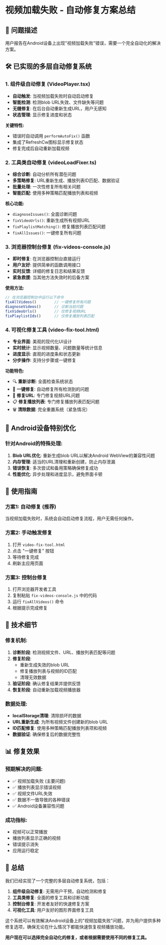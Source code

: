 # 视频加载失败 - 自动修复方案总结

## 🎯 问题描述
用户报告在Android设备上出现"视频加载失败"错误，需要一个完全自动化的解决方案。

## 🛠️ 已实现的多层自动修复系统

### 1. 组件级自动修复 (VideoPlayer.tsx)
- **自动触发**: 当视频加载失败时自动启动修复
- **智能检测**: 检测blob URL失效、文件缺失等问题
- **无缝修复**: 在后台自动重新生成URL，用户无感知
- **状态管理**: 显示修复进度和状态

**关键特性:**
- 错误时自动调用 `performAutoFix()` 函数
- 集成了RefreshCw图标显示修复状态
- 修复完成后自动重新加载视频

### 2. 工具类自动修复 (videoLoadFixer.ts)
- **综合诊断**: 自动分析所有潜在问题
- **多策略修复**: URL重新生成、播放列表ID匹配、数据验证
- **批量处理**: 一次性修复所有相关问题
- **智能匹配**: 使用多种策略匹配播放列表和视频

**核心功能:**
- `diagnoseIssues()`: 全面诊断问题
- `fixVideoUrls()`: 重新生成所有视频URL
- `fixPlaylistMatching()`: 修复播放列表匹配问题
- `fixAllIssues()`: 一键修复所有问题

### 3. 浏览器控制台修复 (fix-videos-console.js)
- **即时修复**: 在浏览器控制台直接运行
- **用户友好**: 提供简单的函数调用接口
- **实时反馈**: 详细的修复日志和结果反馈
- **紧急救援**: 当其他方法失效时的后备方案

**使用方法:**
```javascript
// 在浏览器控制台中运行以下命令
fixAllVideos()        // 一键修复所有问题
diagnoseVideos()      // 诊断当前问题
fixVideoUrls()        // 仅修复视频URL
fixPlaylistIds()      // 仅修复播放列表匹配
```

### 4. 可视化修复工具 (video-fix-tool.html)
- **专业界面**: 美观的现代化UI设计
- **实时统计**: 显示视频数量、问题数量等统计信息
- **进度显示**: 直观的进度条和状态更新
- **分步操作**: 支持分步骤或一键修复

**功能特色:**
- 🔍 **重新诊断**: 全面检查系统状态
- 🔧 **一键修复**: 自动修复所有检测到的问题
- 🔗 **修复URL**: 专门修复视频URL问题
- 📋 **修复播放列表**: 专门修复播放列表匹配问题
- 🗑️ **清除数据**: 完全重置系统（紧急情况）

## 📱 Android设备特别优化

### 针对Android的特殊处理:
1. **Blob URL优化**: 重新生成blob URL以解决Android WebView的兼容性问题
2. **内存管理**: 适当的URL清理和重新创建，防止内存泄漏
3. **错误恢复**: 多次尝试和备用策略确保修复成功
4. **性能优化**: 异步处理和进度显示，避免界面卡顿

## 🚀 使用指南

### 方案1: 自动修复 (推荐)
当视频加载失败时，系统会自动启动修复流程，用户无需任何操作。

### 方案2: 手动触发修复
1. 打开 `video-fix-tool.html`
2. 点击 "一键修复" 按钮
3. 等待修复完成
4. 刷新主应用页面

### 方案3: 控制台修复
1. 打开浏览器开发者工具
2. 复制粘贴 `fix-videos-console.js` 中的代码
3. 运行 `fixAllVideos()` 命令
4. 根据提示完成修复

## 🔧 技术细节

### 修复机制:
1. **诊断阶段**: 检测视频文件、URL、播放列表匹配等问题
2. **修复阶段**: 
   - 重新生成失效的blob URL
   - 修复播放列表与视频的ID匹配
   - 清理无效数据
3. **验证阶段**: 确认修复结果并提供反馈
4. **恢复阶段**: 自动重新加载视频播放器

### 数据处理:
- **localStorage清理**: 清除损坏的数据
- **URL重新生成**: 为所有视频文件创建新的blob URL
- **ID匹配修复**: 使用多种策略匹配播放列表项和视频
- **数据验证**: 确保修复后的数据完整性

## 📊 修复效果

### 预期解决的问题:
- ✅ 视频加载失败 (主要问题)
- ✅ 播放列表显示错误视频
- ✅ 视频文件URL失效
- ✅ 数据不一致导致的各种错误
- ✅ Android设备兼容性问题

### 成功指标:
- 视频可以正常播放
- 播放列表显示正确的视频
- 错误提示消失
- 应用运行稳定

## 🎯 总结

我们已经实现了一个完整的多层自动修复系统，包括：

1. **组件级自动修复**: 无需用户干预，自动检测和修复
2. **工具类修复**: 全面的修复工具和诊断功能
3. **控制台修复**: 开发者友好的快速修复方案
4. **可视化工具**: 用户友好的图形界面修复工具

这个系统可以有效解决Android设备上的"视频加载失败"问题，并为用户提供多种修复选项，确保无论在什么情况下都能快速恢复视频播放功能。

**用户现在可以选择完全自动化的修复，或者根据需要使用不同的修复工具。**
